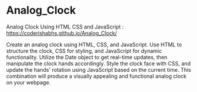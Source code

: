 # Analog_Clock


Analog Clock Using HTML CSS and JavaScript :  https://coderishabhs.github.io/Analog_Clock/ 


Create an analog clock using HTML, CSS, and JavaScript. Use HTML to structure the clock, CSS for styling, and JavaScript for dynamic functionality.
Utilize the Date object to get real-time updates, then manipulate the clock hands accordingly. 
 Style the clock face with CSS, and update the hands' rotation using JavaScript based on the current time.
  This combination will produce a visually appealing and functional analog clock on your webpage.
